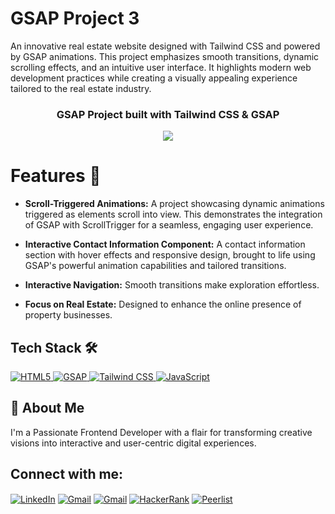 # GSAP Project 3
An innovative real estate website designed with Tailwind CSS and powered by GSAP animations. This project emphasizes smooth transitions, dynamic scrolling effects, and an intuitive user interface. It highlights modern web development practices while creating a visually appealing experience tailored to the real estate industry.

<div align="center">
<h3>GSAP Project built with Tailwind CSS & GSAP</h5>
</div>

<p align="center">
  <a href="https://gsaproject3.netlify.app/">
    <img src="https://img.shields.io/static/v1?label=&message=View%20Demo&style=for-the-badge&color=black&logo=vercel" />
  </a>
</p>

# Features 🌟
- **Scroll-Triggered Animations:**
A project showcasing dynamic animations triggered as elements scroll into view. This demonstrates the integration of GSAP with ScrollTrigger for a seamless, engaging user experience.

- **Interactive Contact Information Component:**
A contact information section with hover effects and responsive design, brought to life using GSAP's powerful animation capabilities and tailored transitions.

- **Interactive Navigation:** Smooth transitions make exploration effortless.

- **Focus on Real Estate:** Designed to enhance the online presence of property businesses.

## Tech Stack 🛠️
<a href="https://html.com/" target="_blank" rel="noreferrer"> <img src="https://img.shields.io/badge/html5-%23E34F26.svg?style=for-the-badge&logo=html5&logoColor=white" alt="HTML5" /> </a> <a href="https://greensock.com/gsap/" target="_blank" rel="noreferrer"> <img src="https://img.shields.io/badge/gsap-%2388CE02.svg?style=for-the-badge&logo=greensock&logoColor=white" alt="GSAP" /> </a> <a href="https://tailwindcss.com/" target="_blank" rel="noreferrer"> <img src="https://img.shields.io/badge/tailwindcss-%2338B2AC.svg?style=for-the-badge&logo=tailwind-css&logoColor=white" alt="Tailwind CSS" /> </a> <a href="https://developer.mozilla.org/en-US/docs/Web/JavaScript" target="_blank" rel="noreferrer"> <img src="https://img.shields.io/badge/javascript-%23323330.svg?style=for-the-badge&logo=javascript&logoColor=%23F7DF1E" alt="JavaScript" /> </a>


## 🚀 About Me
I'm a Passionate Frontend Developer with a flair for transforming creative visions into interactive and user-centric digital experiences.

## Connect with me:
<p align="left">
<a href="https://www.linkedin.com/in/kartikay-sharma2004/" target="blank"><img align="center" src="https://img.shields.io/badge/linkedin-%230077B5.svg?style=for-the-badge&logo=linkedin&logoColor=white" alt="LinkedIn" /></a>
  <a href="mailto:kartikaysharmaa2004@gmail.com" target="blank"><img align="center" src="https://img.shields.io/badge/gmail-D14836.svg?style=for-the-badge&logo=gmail&logoColor=white" alt="Gmail" /></a>
  <a href="https://t.me/kartikay2004" target="blank"><img align="center" src="https://img.shields.io/badge/telegram-2CA5E0.svg?style=for-the-badge&logo=telegram&logoColor=white" alt="Gmail" /></a>
  <a href="https://www.hackerrank.com/profile/kartikaysharmaa1" target="blank"><img align="center" src="https://img.shields.io/badge/hackerrank-2EC866.svg?style=for-the-badge&logo=hackerrank&logoColor=white" alt="HackerRank" /></a>
<a href="https://peerlist.io/kartikaysharma" target="blank"><img align="center" src="https://img.shields.io/badge/Peerlist-2EC866.svg?style=for-the-badge&logo=peerlist&logoColor=white" alt="Peerlist"  /></a>
</p>
